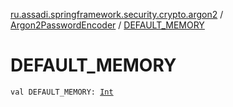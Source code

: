[ru.assadi.springframework.security.crypto.argon2](../index.md) / [Argon2PasswordEncoder](index.md) / [DEFAULT_MEMORY](./-d-e-f-a-u-l-t_-m-e-m-o-r-y.md)

# DEFAULT_MEMORY

`val DEFAULT_MEMORY: `[`Int`](https://kotlinlang.org/api/latest/jvm/stdlib/kotlin/-int/index.html)